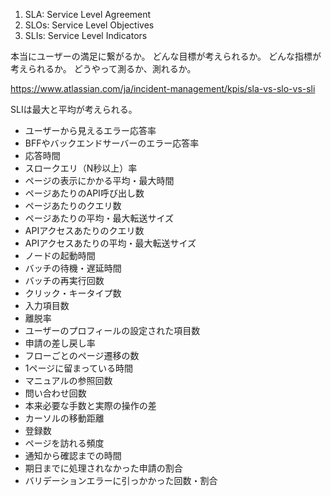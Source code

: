 1. SLA: Service Level Agreement
2. SLOs: Service Level Objectives
3. SLIs: Service Level Indicators

本当にユーザーの満足に繋がるか。
どんな目標が考えられるか。
どんな指標が考えられるか。
どうやって測るか、測れるか。

https://www.atlassian.com/ja/incident-management/kpis/sla-vs-slo-vs-sli

SLIは最大と平均が考えられる。

- ユーザーから見えるエラー応答率
- BFFやバックエンドサーバーのエラー応答率
- 応答時間
- スロークエリ（N秒以上）率
- ページの表示にかかる平均・最大時間
- ページあたりのAPI呼び出し数
- ページあたりのクエリ数
- ページあたりの平均・最大転送サイズ
- APIアクセスあたりのクエリ数
- APIアクセスあたりの平均・最大転送サイズ
- ノードの起動時間
- バッチの待機・遅延時間
- バッチの再実行回数
- クリック・キータイプ数
- 入力項目数
- 離脱率
- ユーザーのプロフィールの設定された項目数
- 申請の差し戻し率
- フローごとのページ遷移の数
- 1ページに留まっている時間
- マニュアルの参照回数
- 問い合わせ回数
- 本来必要な手数と実際の操作の差
- カーソルの移動距離
- 登録数
- ページを訪れる頻度
- 通知から確認までの時間
- 期日までに処理されなかった申請の割合
- バリデーションエラーに引っかかった回数・割合
